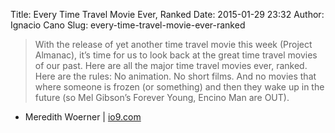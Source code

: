 Title: Every Time Travel Movie Ever, Ranked
Date: 2015-01-29 23:32
Author: Ignacio Cano
Slug: every-time-travel-movie-ever-ranked

> With the release of yet another time travel movie this week (Project
> Almanac), it’s time for us to look back at the great time travel
> movies of our past. Here are all the major time travel movies ever,
> ranked. Here are the rules: No animation. No short films. And no
> movies that where someone is frozen (or something) and then they wake
> up in the future (so Mel Gibson’s Forever Young, Encino Man are OUT).

- Meredith Woerner | [io9.com][]

  [io9.com]: http://io9.com/every-time-travel-movie-ever-ranked-1682363164
    "Every Time Travel Movie Ever, Ranked"
